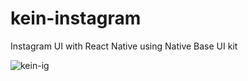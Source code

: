 # kein-instagram
Instagram UI with React Native using Native Base UI kit

![kein-ig](https://user-images.githubusercontent.com/4693008/36699554-4d4ef3f0-1b4d-11e8-9f46-aef24c8ffe95.gif)
